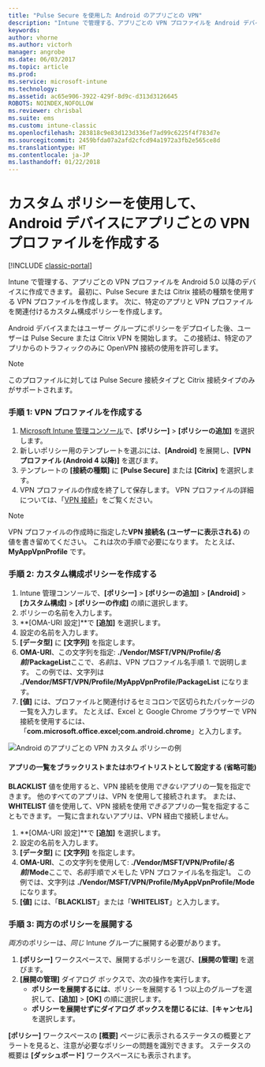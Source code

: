 ```yaml
---
title: "Pulse Secure を使用した Android のアプリごとの VPN"
description: "Intune で管理する、アプリごとの VPN プロファイルを Android デバイスに作成できます。"
keywords: 
author: vhorne
ms.author: victorh
manager: angrobe
ms.date: 06/03/2017
ms.topic: article
ms.prod: 
ms.service: microsoft-intune
ms.technology: 
ms.assetid: ac65e906-3922-429f-8d9c-d313d3126645
ROBOTS: NOINDEX,NOFOLLOW
ms.reviewer: chrisbal
ms.suite: ems
ms.custom: intune-classic
ms.openlocfilehash: 283818c9e83d123d336ef7ad99c6225f4f783d7e
ms.sourcegitcommit: 2459bfda07a2afd2cfcd94a1972a3fb2e565ce8d
ms.translationtype: HT
ms.contentlocale: ja-JP
ms.lasthandoff: 01/22/2018
---
```

# <a name="use-a-custom-policy-to-create-a-per-app-vpn-profile-for-android-devices"></a>カスタム ポリシーを使用して、Android デバイスにアプリごとの VPN プロファイルを作成する

[!INCLUDE [classic-portal](../includes/classic-portal.md)]

Intune で管理する、アプリごとの VPN プロファイルを Android 5.0 以降のデバイスに作成できます。 最初に、Pulse Secure または Citrix 接続の種類を使用する VPN プロファイルを作成します。 次に、特定のアプリと VPN プロファイルを関連付けるカスタム構成ポリシーを作成します。 

Android デバイスまたはユーザー グループにポリシーをデプロイした後、ユーザーは Pulse Secure または Citrix VPN を開始します。 この接続は、特定のアプリからのトラフィックのみに OpenVPN 接続の使用を許可します。

> [!NOTE]
>
> このプロファイルに対しては Pulse Secure 接続タイプと Citrix 接続タイプのみがサポートされます。


### <a name="step-1-create-a-vpn-profile"></a>手順 1: VPN プロファイルを作成する

1. [Microsoft Intune 管理コンソール](https://manage.microsoft.com)で、**[ポリシー]**  >  **[ポリシーの追加]** を選択します。
2. 新しいポリシー用のテンプレートを選ぶには、**[Android]** を展開し、**[VPN プロファイル (Android 4 以降)]** を選びます。
3. テンプレートの **[接続の種類]** に **[Pulse Secure]** または **[Citrix]** を選択します。
4. VPN プロファイルの作成を終了して保存します。 VPN プロファイルの詳細については、「[VPN 接続](../deploy-use/vpn-connections-in-microsoft-intune.md)」をご覧ください。

> [!NOTE]
>
> VPN プロファイルの作成時に指定した**VPN 接続名 (ユーザーに表示される)** の値を書き留めてください。 これは次の手順で必要になります。 たとえば、**MyAppVpnProfile** です。

### <a name="step-2-create-a-custom-configuration-policy"></a>手順 2: カスタム構成ポリシーを作成する

   1. Intune 管理コンソールで、**[ポリシー]** > **[ポリシーの追加]** > **[Android]** > **[カスタム構成]** > **[ポリシーの作成]** の順に選択します。
   2. ポリシーの名前を入力します。
   3. **[OMA-URI 設定]**で **[追加]** を選択します。
   4. 設定の名前を入力します。
   5. **[データ型]** に **[文字列]** を指定します。
   6. **OMA-URI**、この文字列を指定: **./Vendor/MSFT/VPN/Profile/*名前*/PackageList**ここで、*名前*は、VPN プロファイル名手順 1. で説明します。 この例では、文字列は **./Vendor/MSFT/VPN/Profile/MyAppVpnProfile/PackageList** になります。
   7.   **[値]** には、プロファイルと関連付けるセミコロンで区切られたパッケージの一覧を入力します。 たとえば、Excel と Google Chrome ブラウザーで VPN 接続を使用するには、「**com.microsoft.office.excel;com.android.chrome**」と入力します。

![Android のアプリごとの VPN カスタム ポリシーの例](./media/android_per_app_vpn_oma_uri.png)

#### <a name="set-your-app-list-to-blacklist-or-whitelist-optional"></a>アプリの一覧をブラックリストまたはホワイトリストとして設定する (省略可能)
  **BLACKLIST** 値を使用すると、VPN 接続を使用*できない*アプリの一覧を指定できます。 他のすべてのアプリは、VPN を使用して接続されます。
または、**WHITELIST** 値を使用して、VPN 接続を使用*できる*アプリの一覧を指定することもできます。 一覧に含まれないアプリは、VPN 経由で接続しません。
  1.    **[OMA-URI 設定]**で **[追加]** を選択します。
  2.    設定の名前を入力します。
  3.    **[データ型]** に **[文字列]** を指定します。
  4.    **OMA-URI**、この文字列を使用して: **./Vendor/MSFT/VPN/Profile/*名前*/Mode**ここで、*名前*手順でメモした VPN プロファイル名を指定1。 この例では、文字列は **./Vendor/MSFT/VPN/Profile/MyAppVpnProfile/Mode** になります。
  5.    **[値]** には、「**BLACKLIST**」または「**WHITELIST**」と入力します。



### <a name="step-3-deploy-both-policies"></a>手順 3: 両方のポリシーを展開する

*両方*のポリシーは、*同じ* Intune グループに展開する必要があります。

1.  **[ポリシー]** ワークスペースで、展開するポリシーを選び、**[展開の管理]** を選びます。
2.  **[展開の管理]** ダイアログ ボックスで、次の操作を実行します。
    -   **ポリシーを展開するには**、ポリシーを展開する 1 つ以上のグループを選択して、**[追加]** > **[OK]** の順に選択します。
    -   **ポリシーを展開せずにダイアログ ボックスを閉じるには**、**[キャンセル]** を選択します。

**[ポリシー]** ワークスペースの **[概要]** ページに表示されるステータスの概要とアラートを見ると、注意が必要なポリシーの問題を識別できます。 ステータスの概要は **[ダッシュボード]** ワークスペースにも表示されます。
